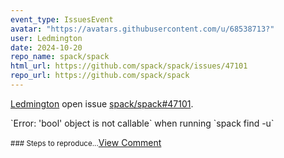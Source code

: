 ```yaml
---
event_type: IssuesEvent
avatar: "https://avatars.githubusercontent.com/u/68538713?"
user: Ledmington
date: 2024-10-20
repo_name: spack/spack
html_url: https://github.com/spack/spack/issues/47101
repo_url: https://github.com/spack/spack
---
```


<a href='https://github.com/Ledmington' target='_blank'>Ledmington</a> open issue <a href='https://github.com/spack/spack/issues/47101' target='_blank'>spack/spack#47101</a>.

<p>`Error: 'bool' object is not callable` when running `spack find -u`</p><small>### Steps to reproduce...</small><a href='https://github.com/spack/spack/issues/47101' target='_blank'>View Comment</a>